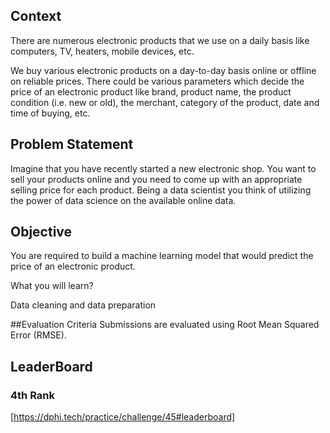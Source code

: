 ## Context
There are numerous electronic products that we use on a daily basis like computers, TV, heaters, mobile devices, etc. 

We buy various electronic products on a day-to-day basis online or offline on reliable prices. There could be various parameters which decide the price of an electronic product like brand, product name, the product condition (i.e. new or old), the merchant, category of the product, date and time of buying, etc.

## Problem Statement
Imagine that you have recently started a new electronic shop. You want to sell your products online and you need to come up with an appropriate selling price for each product. Being a data scientist you think of utilizing the power of data science on the available online data.

## Objective
You are required to build a machine learning model that would predict the price of an electronic product.

What you will learn?

Data cleaning and data preparation

##Evaluation Criteria
Submissions are evaluated using Root Mean Squared Error (RMSE).

## LeaderBoard
### 4th Rank
[https://dphi.tech/practice/challenge/45#leaderboard]
